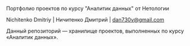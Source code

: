 Портфолио проектов по курсу "Аналитик данных" от Нетологии

Nichitenko Dmitriy | Ничитенко Дмитрий | dan730v@gmail.com

Данный репозиторий — хранилище проектов, выполненных по курсу «Аналитик данных».
